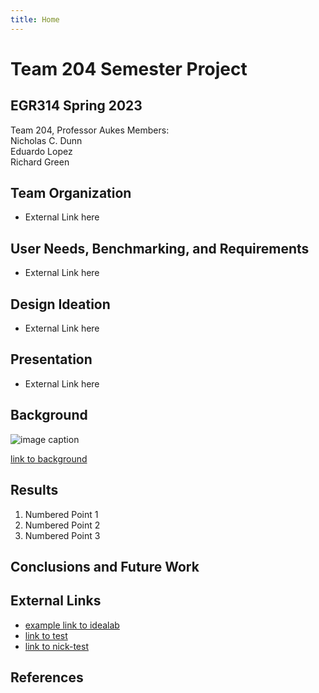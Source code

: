 ```yaml
---
title: Home
---
```


# Team 204 Semester Project

## EGR314 Spring 2023
Team 204, Professor Aukes
Members:  
Nicholas C. Dunn  
Eduardo Lopez  
Richard Green

## Team Organization

* External Link here

## User Needs, Benchmarking, and Requirements

* External Link here

## Design Ideation

* External Link here

## Presentation

* External Link here
  
  
  
  
  
  
  
## Background

![image caption](https://idealab.asu.edu/assets/images/research/jumper1.png)

[link to background](/background)

## Results

1. Numbered Point 1
1. Numbered Point 2
1. Numbered Point 3

## Conclusions and Future Work

## External Links

* [example link to idealab](https://idealab.asu.edu)
* [link to test](/test)
* [link to nick-test](/nick-test)

## References
